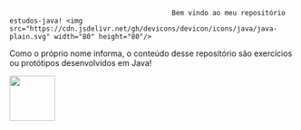                                             Bem vindo ao meu repositório estudos-java! <img src="https://cdn.jsdelivr.net/gh/devicons/devicon/icons/java/java-plain.svg" width="80" height="80"/>
                        
                        

Como o próprio nome informa, o conteúdo desse repositório são exercícios ou protótipos desenvolvidos em Java!

<img src="https://cdn.jsdelivr.net/gh/devicons/devicon/icons/java/java-plain.svg" width="80" height="80"/>
